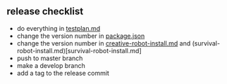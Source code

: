## release checklist
* do everything in [testplan.md](testplan.md)
* change the version number in [package.json](package.json)
* change the version number in [creative-robot-install.md](creative-robot-install.md) and (survival-robot-install.md)[survival-robot-install.md]
* push to master branch
* make a develop branch
* add a tag to the release commit